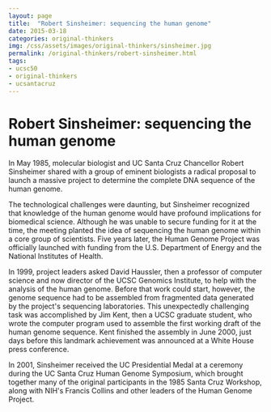 ```yaml
---
layout: page
title:  "Robert Sinsheimer: sequencing the human genome"
date: 2015-03-18
categories: original-thinkers
img: /css/assets/images/original-thinkers/sinsheimer.jpg
permalink: /original-thinkers/robert-sinsheimer.html
tags: 
- ucsc50
- original-thinkers
- ucsantacruz
---
```


# Robert Sinsheimer: sequencing the human genomeIn May 1985, molecular biologist and UC Santa Cruz Chancellor Robert Sinsheimer shared with a group of eminent biologists a radical proposal to launch a massive project to determine the complete DNA sequence of the human genome.The technological challenges were daunting, but Sinsheimer recognized that knowledge of the human genome would have profound implications for biomedical science. Although he was unable to secure funding for it at the time, the meeting planted the idea of sequencing the human genome within a core group of scientists. Five years later, the Human Genome Project was officially launched with funding from the U.S. Department of Energy and the National Institutes of Health.In 1999, project leaders asked David Haussler, then a professor of computer science and now director of the UCSC Genomics Institute, to help with the analysis of the human genome. Before that work could start, however, the genome sequence had to be assembled from fragmented data generated by the project's sequencing laboratories. This unexpectedly challenging task was accomplished by Jim Kent, then a UCSC graduate student, who wrote the computer program used to assemble the first working draft of the human genome sequence. Kent finished the assembly in June 2000, just days before this landmark achievement was announced at a White House press conference.In 2001, Sinsheimer received the UC Presidential Medal at a ceremony during the UC Santa Cruz Human Genome Symposium, which brought together many of the original participants in the 1985 Santa Cruz Workshop, along with NIH's Francis Collins and other leaders of the Human Genome Project.